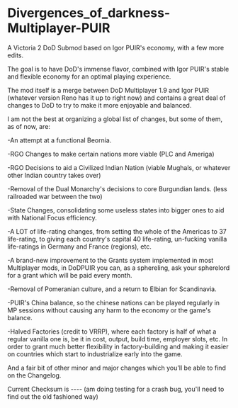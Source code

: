 # Divergences_of_darkness-Multiplayer-PUIR
A Victoria 2 DoD Submod based on Igor PUIR's economy, with a few more edits.

The goal is to have DoD's immense flavor, combined with Igor PUIR's stable and flexible economy for an optimal playing experience.

The mod itself is a merge between DoD Multiplayer 1.9 and Igor PUIR (whatever version Reno has it up to right now) and contains a great deal of changes to DoD to try to make it more enjoyable and balanced.

I am not the best at organizing a global list of changes, but some of them, as of now, are:

-An attempt at a functional Beornia.

-RGO Changes to make certain nations more viable (PLC and Ameriga)

-RGO Decisions to aid a Civilized Indian Nation (viable Mughals, or whatever other Indian country takes over)

-Removal of the Dual Monarchy's decisions to core Burgundian lands. (less railroaded war between the two)

-State Changes, consolidating some useless states into bigger ones to aid with National Focus efficiency.

-A LOT of life-rating changes, from setting the whole of the Americas to 37 life-rating, to giving each country's capital 40 life-rating, un-fucking vanilla life-ratings in Germany and France (regions), etc.

-A brand-new improvement to the Grants system implemented in most Multiplayer mods, in DoDPUIR you can, as a sphereling, ask your spherelord for a grant which will be paid every month.

-Removal of Pomeranian culture, and a return to Elbian for Scandinavia.

-PUIR's China balance, so the chinese nations can be played regularly in MP sessions without causing any harm to the economy or the game's balance.

-Halved Factories (credit to VRRP), where each factory is half of what a regular vanilla one is, be it in cost, output, build time, employer slots, etc. In order to grant much better flexibility in factory-building and making it easier on countries which start to industrialize early into the game.

And a fair bit of other minor and major changes which you'll be able to find on the Changelog.

Current Checksum is ---- (am doing testing for a crash bug, you'll need to find out the old fashioned way)
